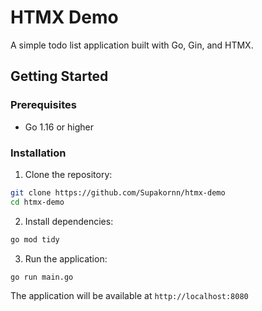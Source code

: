 # HTMX Demo

A simple todo list application built with Go, Gin, and HTMX.

## Getting Started

### Prerequisites

- Go 1.16 or higher

### Installation

1. Clone the repository:

```bash
git clone https://github.com/Supakornn/htmx-demo
cd htmx-demo
```

2. Install dependencies:

```bash
go mod tidy
```

3. Run the application:

```bash
go run main.go
```

The application will be available at `http://localhost:8080`
